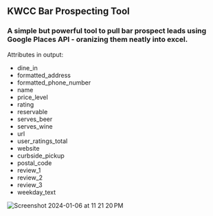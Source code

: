 ## KWCC Bar Prospecting Tool

### A simple but powerful tool to pull bar prospect leads using Google Places API - oranizing them neatly into excel.

Attributes in output:
- dine_in	
- formatted_address
- formatted_phone_number
- name
- price_level
- rating
- reservable
- serves_beer
- serves_wine
- url
- user_ratings_total
- website
- curbside_pickup
- postal_code
- review_1
- review_2
- review_3
- weekday_text

![Screenshot 2024-01-06 at 11 21 20 PM](https://github.com/JRomeroRepositories/KWCC_Software_Project/assets/93905778/ae3f2364-5f97-4dbd-b4d6-fdf515056da2)
